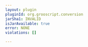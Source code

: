 ```yaml
---
layout: plugin
pluginId: org.grooscript.conversion
jarSha1: INVALID
isJarAvailable: true
error: NONE
violations: []

---
```

